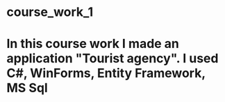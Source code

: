 # course_work_1
# In this course work I made an application "Tourist agency". I used C#, WinForms, Entity Framework, MS Sql
